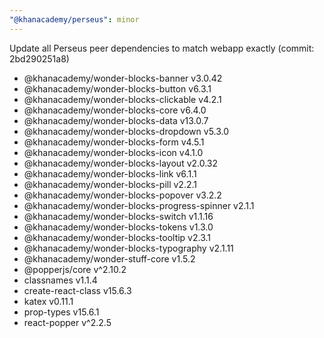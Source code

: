 ```yaml
---
"@khanacademy/perseus": minor
---
```


Update all Perseus peer dependencies to match webapp exactly (commit: 2bd290251a8)
  * @khanacademy/wonder-blocks-banner v3.0.42
  * @khanacademy/wonder-blocks-button v6.3.1
  * @khanacademy/wonder-blocks-clickable v4.2.1
  * @khanacademy/wonder-blocks-core v6.4.0
  * @khanacademy/wonder-blocks-data v13.0.7
  * @khanacademy/wonder-blocks-dropdown v5.3.0
  * @khanacademy/wonder-blocks-form v4.5.1
  * @khanacademy/wonder-blocks-icon v4.1.0
  * @khanacademy/wonder-blocks-layout v2.0.32
  * @khanacademy/wonder-blocks-link v6.1.1
  * @khanacademy/wonder-blocks-pill v2.2.1
  * @khanacademy/wonder-blocks-popover v3.2.2
  * @khanacademy/wonder-blocks-progress-spinner v2.1.1
  * @khanacademy/wonder-blocks-switch v1.1.16
  * @khanacademy/wonder-blocks-tokens v1.3.0
  * @khanacademy/wonder-blocks-tooltip v2.3.1
  * @khanacademy/wonder-blocks-typography v2.1.11
  * @khanacademy/wonder-stuff-core v1.5.2
  * @popperjs/core v^2.10.2
  * classnames v1.1.4
  * create-react-class v15.6.3
  * katex v0.11.1
  * prop-types v15.6.1
  * react-popper v^2.2.5
